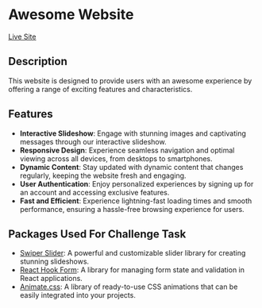 # Awesome Website

[Live Site](later)

## Description

This website is designed to provide users with an awesome experience by offering a range of exciting features and characteristics.

## Features

- **Interactive Slideshow**: Engage with stunning images and captivating messages through our interactive slideshow.
- **Responsive Design**: Experience seamless navigation and optimal viewing across all devices, from desktops to smartphones.
- **Dynamic Content**: Stay updated with dynamic content that changes regularly, keeping the website fresh and engaging.
- **User Authentication**: Enjoy personalized experiences by signing up for an account and accessing exclusive features.
- **Fast and Efficient**: Experience lightning-fast loading times and smooth performance, ensuring a hassle-free browsing experience for users.

## **Packages Used For Challenge Task**

- [Swiper Slider](https://swiperjs.com/): A powerful and customizable slider library for creating stunning slideshows.
- [React Hook Form](https://react-hook-form.com/): A library for managing form state and validation in React applications.
- [Animate.css](https://animate.style/): A library of ready-to-use CSS animations that can be easily integrated into your projects.
